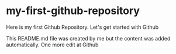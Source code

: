 # my-first-github-repository
Here is my first Github Repository. Let's get started with Github

This README.md file was created by me but the content was added automatically. One more edit at Github
